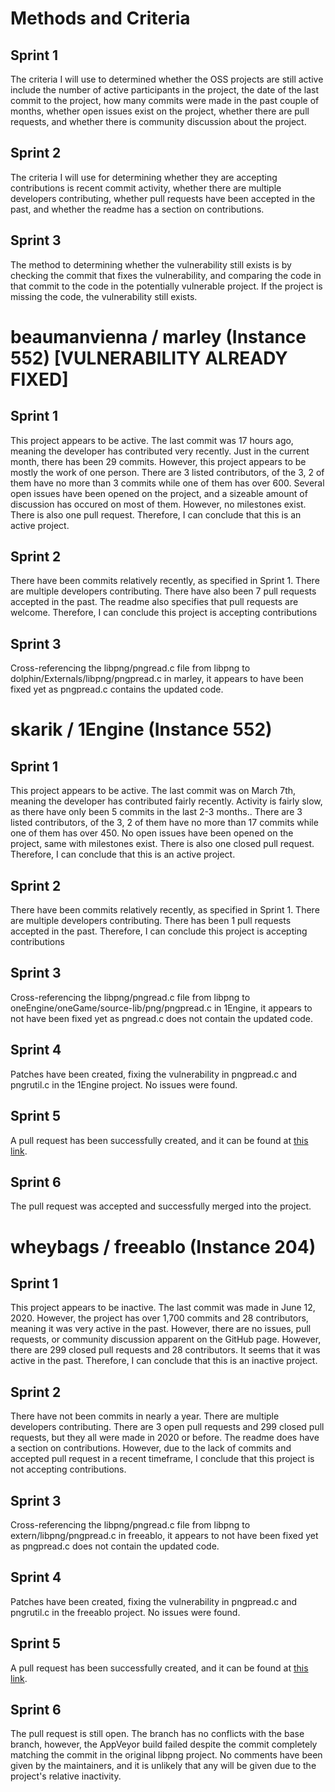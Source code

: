 # Methods and Criteria

## Sprint 1
The criteria I will use to determined whether the OSS projects are still active include the number of active participants in the project, the date of the last commit to the project, how many commits were made in the past couple of months, whether open issues exist on the project, whether there are pull requests, and whether there is community discussion about the project.

## Sprint 2
The criteria I will use for determining whether they are accepting contributions is recent commit activity, whether there are multiple developers contributing, whether pull requests have been accepted in the past, and whether the readme has a section on contributions.

## Sprint 3
The method to determining whether the vulnerability still exists is by checking the commit that fixes the vulnerability, and comparing the code in that commit to the code in the potentially vulnerable project. If the project is missing the code, the vulnerability still exists.

# beaumanvienna / marley (Instance 552) [VULNERABILITY ALREADY FIXED]

## Sprint 1
This project appears to be active. The last commit was 17 hours ago, meaning the developer has contributed very recently. Just in the current month, there has been 29 commits. However, this project appears to be mostly the work of one person. There are 3 listed contributors, of the 3, 2 of them have no more than 3 commits while one of them has over 600. Several open issues have been opened on the project, and a sizeable amount of discussion has occured on most of them. However, no milestones exist. There is also one pull request. Therefore, I can conclude that this is an active project.

## Sprint 2
There have been commits relatively recently, as specified in Sprint 1. There are multiple developers contributing. There have also been 7 pull requests accepted in the past. The readme also specifies that pull requests are welcome. Therefore, I can conclude this project is accepting contributions

## Sprint 3
Cross-referencing the libpng/pngread.c file from libpng to dolphin/Externals/libpng/pngpread.c in marley, it appears to have been fixed yet as pngpread.c contains the updated code.

# skarik / 1Engine (Instance 552)

## Sprint 1
This project appears to be active. The last commit was on March 7th, meaning the developer has contributed fairly recently. Activity is fairly slow, as there have only been 5 commits in the last 2-3 months.. There are 3 listed contributors, of the 3, 2 of them have no more than 17 commits while one of them has over 450. No open issues have been opened on the project, same with milestones exist. There is also one closed pull request. Therefore, I can conclude that this is an active project.

## Sprint 2
There have been commits relatively recently, as specified in Sprint 1. There are multiple developers contributing. There has been 1 pull requests accepted in the past. Therefore, I can conclude this project is accepting contributions

## Sprint 3
Cross-referencing the libpng/pngread.c file from libpng to oneEngine/oneGame/source-lib/png/pngpread.c in 1Engine, it appears to not have been fixed yet as pngread.c does not contain the updated code.

## Sprint 4
Patches have been created, fixing the vulnerability in pngpread.c and pngrutil.c in the 1Engine project. No issues were found.

## Sprint 5
A pull request has been successfully created, and it can be found at [this link](https://github.com/skarik/1Engine/pull/2).

## Sprint 6
The pull request was accepted and successfully merged into the project.

# wheybags / freeablo (Instance 204)

## Sprint 1
This project appears to be inactive. The last commit was made in June 12, 2020. However, the project has over 1,700 commits and 28 contributors, meaning it was very active in the past. However, there are no issues, pull requests, or community discussion apparent on the GitHub page. However, there are 299 closed pull requests and 28 contributors. It seems that it was active in the past. Therefore, I can conclude that this is an inactive project.

## Sprint 2
There have not been commits in nearly a year. There are multiple developers contributing. There are 3 open pull requests and 299 closed pull requests, but they all were made in 2020 or before. The readme does have a section on contributions. However, due to the lack of commits and accepted pull request in a recent timeframe, I conclude that this project is not accepting contributions.

## Sprint 3
Cross-referencing the libpng/pngread.c file from libpng to extern/libpng/pngpread.c in freeablo, it appears to not have been fixed yet as pngpread.c does not contain the updated code.

## Sprint 4
Patches have been created, fixing the vulnerability in pngpread.c and pngrutil.c in the freeablo project. No issues were found.

## Sprint 5
A pull request has been successfully created, and it can be found at [this link](https://github.com/wheybags/freeablo/pull/504).

## Sprint 6
The pull request is still open. The branch has no conflicts with the base branch, however, the AppVeyor build failed despite the commit completely matching the commit in the original libpng project. No comments have been given by the maintainers, and it is unlikely that any will be given due to the project's relative inactivity.
